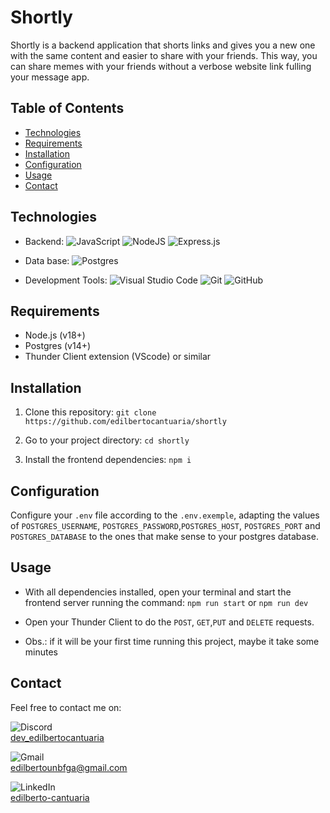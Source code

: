 # Shortly
Shortly is a backend application that shorts links and gives you a new one with the same content and easier to share with your friends. This way, you can share memes with your friends without a verbose website link fulling your message app. 

## Table of Contents

- [Technologies](#technologies)
- [Requirements](#requirements)
- [Installation](#installation)
- [Configuration](#configuration)
- [Usage](#usage)
- [Contact](#contact)

## Technologies

- Backend:
![JavaScript](https://img.shields.io/badge/javascript-%23323330.svg?style=for-the-badge&logo=javascript&logoColor=%23F7DF1E)
![NodeJS](https://img.shields.io/badge/node.js-6DA55F?style=for-the-badge&logo=node.js&logoColor=white)
![Express.js](https://img.shields.io/badge/express.js-%23404d59.svg?style=for-the-badge&logo=express&logoColor=%2361DAFB)

- Data base:
![Postgres](https://img.shields.io/badge/postgres-%23316192.svg?style=for-the-badge&logo=postgresql&logoColor=white) 

- Development Tools:
![Visual Studio Code](https://img.shields.io/badge/Visual%20Studio%20Code-0078d7.svg?style=for-the-badge&logo=visual-studio-code&logoColor=white)
![Git](https://img.shields.io/badge/git-%23F05033.svg?style=for-the-badge&logo=git&logoColor=white)
![GitHub](https://img.shields.io/badge/github-%23121011.svg?style=for-the-badge&logo=github&logoColor=white)

## Requirements

- Node.js (v18+)
- Postgres (v14+)
- Thunder Client extension (VScode) or similar

## Installation

1. Clone this repository: `git clone https://github.com/edilbertocantuaria/shortly`

2. Go to your project directory: `cd shortly`

3. Install the frontend dependencies: `npm i`

## Configuration
Configure your `.env` file according to the `.env.exemple`, adapting the values of `POSTGRES_USERNAME`, `POSTGRES_PASSWORD`,`POSTGRES_HOST`, `POSTGRES_PORT` and `POSTGRES_DATABASE` to the ones that make sense to your postgres database.


## Usage
- With all dependencies installed, open your terminal and start the frontend server running the command: `npm run start` or `npm run dev`

- Open your Thunder Client to do the `POST`, `GET`,`PUT` and `DELETE` requests.

- Obs.: if it will be your first time running this project, maybe it take some minutes


## Contact

Feel free to contact me on:

![Discord](https://img.shields.io/badge/Discord-%235865F2.svg?style=for-the-badge&logo=discord&logoColor=white)  
[dev_edilbertocantuaria](https://discord.com/users/edilbertocantuaria#7478) 

![Gmail](https://img.shields.io/badge/Gmail-D14836?style=for-the-badge&logo=gmail&logoColor=white)\
edilbertounbfga@gmail.com

![LinkedIn](https://img.shields.io/badge/linkedin-%230077B5.svg?style=for-the-badge&logo=linkedin&logoColor=white)\
[edilberto-cantuaria](https://www.linkedin.com/in/edilberto-cantuaria/)
